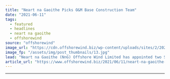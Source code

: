 ```yaml
---
title: "Neart na Gaoithe Picks O&M Base Construction Team"
date: "2021-06-11"
tags: 
  - featured
  - headlines
  - neart na gaoithe
  - offshorewind
source: "offshorewind"
image_url: "https://cdn.offshorewind.biz/wp-content/uploads/sites/2/2021/06/11104503/Neart-na-Gaoithe-Picks-OM-Base-Construction-Team.jpg"
image_fp: "/assets/img/post_thumbnails/13.jpg"
lead: "Neart na Gaoithe (NnG) Offshore Wind Limited has appointed two Scottish-based businesses to construct"
article_url: "https://www.offshorewind.biz/2021/06/11/neart-na-gaoithe-picks-om-base-construction-team/"
---
```


---
